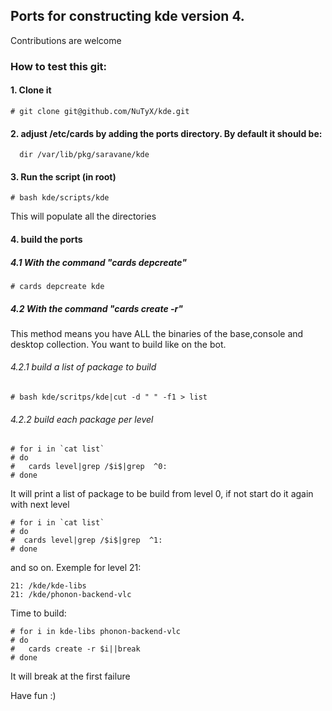 ## Ports for constructing kde version 4.

Contributions are welcome

### How to test this git:

#### 1. Clone it

    # git clone git@github.com/NuTyX/kde.git

#### 2. adjust /etc/cards by adding the ports directory. By default it should be:

      dir /var/lib/pkg/saravane/kde


#### 3. Run the script (in root)

    # bash kde/scripts/kde

This will populate all the directories 

#### 4. build the ports

##### 4.1 With the command "cards depcreate"
    # cards depcreate kde


##### 4.2 With the command "cards create -r" 
This method means you have ALL the binaries of the base,console and desktop collection. You want to build like on the bot.

###### 4.2.1 build a list of package to build

    # bash kde/scritps/kde|cut -d " " -f1 > list

###### 4.2.2 build each package per level

    # for i in `cat list`
    # do
    #   cards level|grep /$i$|grep  ^0:
    # done

It will print a list of package to be build from level 0, if not start do it again with next level

    # for i in `cat list`
    # do
    #  cards level|grep /$i$|grep  ^1:
    # done

and so on. Exemple for level 21:

    21: /kde/kde-libs
    21: /kde/phonon-backend-vlc

Time to build:

    # for i in kde-libs phonon-backend-vlc
    # do
    #   cards create -r $i||break
    # done

It will break at the first failure

Have fun :)
